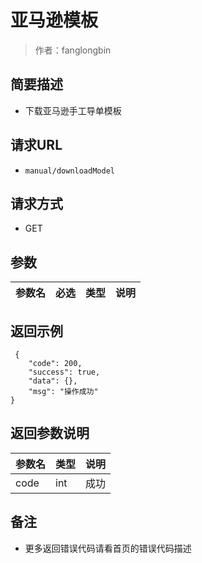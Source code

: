 # 亚马逊模板

> 作者：fanglongbin

## 简要描述

- 下载亚马逊手工导单模板

## 请求URL
- `manual/downloadModel `
  
## 请求方式
- GET 

## 参数

|参数名|必选|类型|说明|
|:----    |:---|:----- |-----   |

## 返回示例 

``` 
 {
    "code": 200,
    "success": true,
    "data": {},
    "msg": "操作成功"
}
```

## 返回参数说明 

|参数名|类型|说明|
|:-----  |:-----|-----                           |
|code |int   |成功  |

## 备注 

- 更多返回错误代码请看首页的错误代码描述